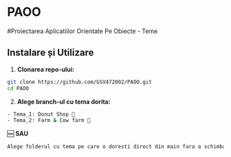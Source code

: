 # PAOO
#Proiectarea Aplicatiilor Orientate Pe Obiecte - Teme

## Instalare și Utilizare

1. **Clonarea repo-ului:**
```bash
git clone https://github.com/GSV472002/PAOO.git
cd PAOO
```
2. **Alege branch-ul cu tema dorita:**
```bash
- Tema_1: Donut Shop 🍩
- Tema_2: Farm & Cow farm 🐄 
```
🆕 **SAU**
```bash
Alege folderul cu tema pe care o doresti direct din main fara a schimba branch-ul.
```
